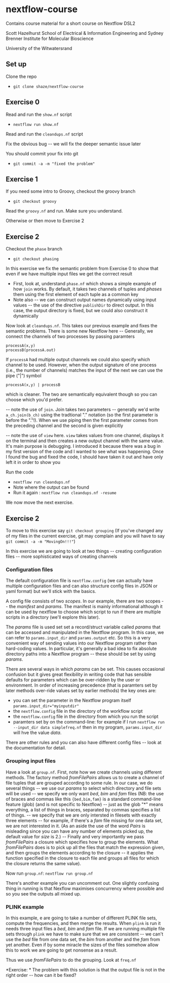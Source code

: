 # nextflow-course

Contains course material for a short course on Nextflow DSL2

Scott Hazelhurst
School of Electrical & Information Engineering 
and 
Sydney Brenner Institute for Molecular Bioscience

University of the Witwatersrand

## Set up

Clone the repo
- `git clone shaze/nextflow-course`

## Exercise 0

Read and run the `show.nf` script
- `nextflow run show.nf`

Read and run the `cleandups.nf` script

Fix the obvious bug -- we will fix the deeper semantic issue later

You should commit your fix into git
- `git commit -a -m "fixed the problem"`

## Exercise 1

If you need some intro to Groovy, checkout the groovy branch
- `git checkout groovy`

Read the `groovy.nf` and run. Make sure you understand.

Otherwise or then move to Exercise 2

## Exercise 2

Checkout the `phase` branch

- `git checkout phasing`

In this exercise we fix the semantic problem from Exercise 0 to show that even if we have multiple input
files we get the corrrect result

- First, look at, understand `phase.nf` which shows a simple example of how `join` works. By default,
  it takes two channels of tuples and _phases_ them using the first element of each tuple as a common key
- Note also
   -- we can construct output names dynamically using input values
   -- the use of the directive `publishDir` to direct output. In this case, the output directory is fixed, but
      we could also construct it dynamically

Now look at `cleandups.nf`. This takes our previous example and fixes the semantic problems. There is some new
Nextflow here
-- Generally, we connect the channels of two processes by passing paramters

   ```
   processA(x,y)
   processB(processA.out)
   ```

   If `processA` had multiple output channels we could also specify which channel to be used.
   However, when the output signature of one process (i.e., the number of channels) matches the input of the next
   we can use the pipe ("|") symbol

   ```
   processA(x,y) | processB
   ```

   which is cleaner. The two are semantically equivalent though so you can choose which you'd prefer.

-- note the use of `join`. Join takes two parameters -- generally we'd write `a_ch.join(b_ch)` using the
   tradtional "." notation (so the first parameter is before the "."!). When we use piping then the first parameter
   comes from the preceding channel and the second is given explicitly

-- note the use of `view` here. `view` takes values from one channel, displays it on the terminal and then creates a
   new output channel with the same value. It's main purpose is debugging. I introduced it because there was
   a bug in my first version of the code and I wanted to see what was happening. Once I found the bug and
   fixed the code, I should have taken it out and have only left it in order to show you



Run the code
- `nextflow run cleandups.nf`
-  Note where the output can be found
- Run it again : `nextflow run cleandups.nf -resume`

We now move the next exercise.


##  Exercise 2

To move to this exercise say `git checkout grouping` (If you've changed any of my files in the current exercise, git may complain and you will have to say `git commit -a -m "MovingOn!!!"`)

In this exercise we are going to look at two things
-- creating configuration files
-- more sophisticated ways of creating channels

### Configuration files

The default configuration file is `nextflow.config` (we can actually have multiple configuration files and can also structure config files in JSON or yaml format) but we'll stick with the basics.

A config file consists of two _scopes_. In our example, there are two scopes -- the _manifest_ and _params_. The manifest is mainly informational although it can be used by nextflow to choose which script to run if there are multiple scripts in a directory (we'll explore this later).

The _params_ file is used set set a record/struct variable called _params_ that can be accessed and manipulated in the
Nextflow program. In this case, we can refer to `params.input_dir` and `params.output` etc. So this is a very convenient way of sending values into our Nextflow program rather than hard-coding values. In particular, it's generally a bad idea to fix absolute directory paths into a Nextflow program -- these should be set by using _params_.

There are several ways in which _params_ can be set. This causes occasional confusion but it gives great flexibility in writing code that has sensible defaults for parameters which can be over-ridden by the user or environment. In order of increasing precedence (that is paramters set by later methods over-ride values set by earlier methods) the key ones are:
- you can set the parameter in the Nextflow program itself `params.input_dir="myinputdir"`
- the `nextflow.config` file in the directory of the workflow script
- the `nextflow.config` file in the directory from which you run the script
- paramters set by on the command-line: for example if I run `nextflow run --input_dir data simplefreq.nf` then in my program, `params.input_dir` will hve the value _data_.

There are other rules and you can also have different config files -- look at the documentation for detail.


### Grouping input files


Have a look at `group.nf`. First, note how we create channels using different methods. The factory method _fromFilePairs_ allows us to create a channel of file tuples that are grouped according to some rule. In our case, we do several  things
-- we use our _params_ to select which directory and file sets will be used
-- we specify we only want _bed_, _bim_ and _fam_ files (NB:  the use of braces and commas like this `{bed,bim,fam}` is a standard command-line feature (glob) (and is not specific to Nextflow) -- just as the glob "*" means everything, a list of things in braces, separated by commas specifies a list of things.
-- we specify that we are only intersted in filesets with exactly three elements -- for example, if there's a _fam_ file missing for one data set, we are not interested in it. (As an aside the use of the word _Pairs_ is misleading since you can have any number of elements picked up, the default value for _size_ is 2.)
-- Finally and very importantly we pass _fromFilePairs_ a closure which specifies how to group the elements. What _fromFilePairs_ does is to pick up all the files that match the expression given, and then groups the elements according to the closure -- it applies the function specified in the closure to each file and groups all files for which the closure returns the same value).


Now run `group.nf`: `nextflow run group.nf`

There's another example you can uncomment out. One slightly confusing thing in running is that Nexflow maximises concurrency where possible and so you see the outputs all mixed up.

### PLINK example

In this example, e are going to take a number of different PLINK file sets, compute the frequencies, and then merge the results. When `plink` is run it needs three input files a _bed_, _bim_ and _fam_ file. If we are running multiple file sets through `plink` we have to make sure that we are consistent -- we can't use the _bed_ file from one data set, the _bim_ from another and the _fam_ from yet another. Even if by some miracle the sizes of the files somehow allow this to work we are going to get nonsense as a result.

Thus we use _fromFilePairs_ to do the grouping. Look at `freq.nf`

*Exercise: * The problem with this solution is that the output file is not in the right order -- how can it be fixed?
